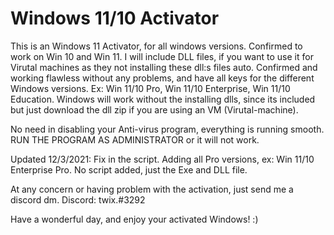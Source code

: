 # Windows 11/10 Activator
This is an Windows 11 Activator, for all windows versions. Confirmed to work on Win 10 and Win 11. 
I will include DLL files, if you want to use it for Virutal machines as they not installing these dll:s files auto. 
Confirmed and working flawless without any problems, and have all keys for the different Windows versions. Ex: Win 11/10 Pro, Win 11/10 Enterprise, Win 11/10 Education.
Windows will work without the installing dlls, since its included but just download the dll zip if you are using an VM (Virutal-machine).

No need in disabling your Anti-virus program, everything is running smooth.
RUN THE PROGRAM AS ADMINISTRATOR or it will not work. 

Updated 12/3/2021:
Fix in the script.
Adding all Pro versions, ex: Win 11/10 Enterprise Pro.
No script added, just the Exe and DLL file.

At any concern or having problem with the activation, just send me a discord dm.
Discord: twix.#3292

Have a wonderful day, and enjoy your activated Windows! :)

